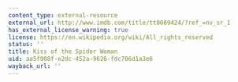```yaml
---
content_type: external-resource
external_url: http://www.imdb.com/title/tt0089424/?ref_=nv_sr_1
has_external_license_warning: true
license: https://en.wikipedia.org/wiki/All_rights_reserved
status: ''
title: Kiss of the Spider Woman
uid: aa5f908f-e2dc-452a-9626-fdc706d1a3e6
wayback_url: ''
---
```

